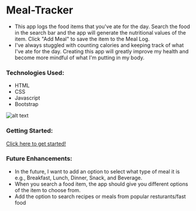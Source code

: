 # Meal-Tracker
 - This app logs the food items that you've ate for the day. Search the food in the search bar and the app will generate the nutritional values of the item. Click "Add Meal" to save the item to the Meal Log.
 - I've always stuggled with counting calories and keeping track of what I've ate for the day. Creating this app will greatly improve my health and become more mindful of what I'm putting in my body.

### Technologies Used:
- HTML
- CSS
- Javascript
- Bootstrap


![alt text](https://i.ibb.co/fN6Vwqc/98-CC939-A-C616-44-FF-8-BCC-3-C1-F38-CE3-F48.jpg)


### Getting Started:
[Click here to get started!
](https://vonyema.github.io/Meal-Tracker-Log/)

### Future Enhancements:
- In the future, I want to add an option to select what type of meal it is e.g., Breakfast, Lunch, Dinner, Snack, and Beverage. 
- When you search a food item, the app should give you different options of the item to choose from.
- Add the option to search recipes or meals from popular resturants/fast food 